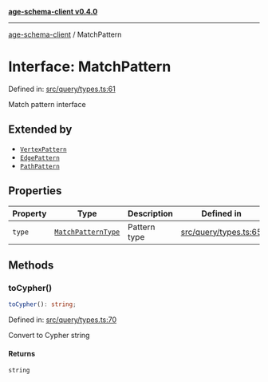 [**age-schema-client v0.4.0**](../index.md)

***

[age-schema-client](../index.md) / MatchPattern

# Interface: MatchPattern

Defined in: [src/query/types.ts:61](https://github.com/standardbeagle/ageSchemaClient/blob/main/src/query/types.ts#L61)

Match pattern interface

## Extended by

- [`VertexPattern`](VertexPattern.md)
- [`EdgePattern`](EdgePattern.md)
- [`PathPattern`](PathPattern.md)

## Properties

| Property | Type | Description | Defined in |
| ------ | ------ | ------ | ------ |
| <a id="type"></a> `type` | [`MatchPatternType`](../enumerations/MatchPatternType.md) | Pattern type | [src/query/types.ts:65](https://github.com/standardbeagle/ageSchemaClient/blob/main/src/query/types.ts#L65) |

## Methods

### toCypher()

```ts
toCypher(): string;
```

Defined in: [src/query/types.ts:70](https://github.com/standardbeagle/ageSchemaClient/blob/main/src/query/types.ts#L70)

Convert to Cypher string

#### Returns

`string`

